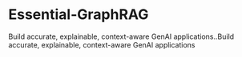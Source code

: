 # Essential-GraphRAG
Build accurate, explainable, context-aware GenAI applications..Build accurate,
explainable,
context-aware
GenAI applications
